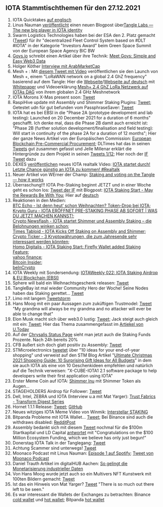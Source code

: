 ## IOTA Stammtischthemen für den 27.12.2021

1. IOTA Quicktakes [auf englisch](https://www.youtube.com/watch?v=n5WRfgNOERM)
2. Linus Nauman [veröffentlicht](https://twitter.com/LinusNaumann/status/1473017341126533131?s=20) einen neuen Blogpost über[Tangle Labs — The new big player in IOTA identity](https://medium.com/@linus.naumann/tangle-labs-the-new-big-player-in-iota-identity-a417ef4faa57)
3. Swarm Logistics Technologies haben bei der ESA den 2. Platz gemacht ([Tweet](https://twitter.com/SwarmLogistics/status/1472873163864391682?s=20)) für ihr "decentralized Fleet Control System based on #DLT #IOTA" in der Kategorie "Investors Award" beim Green Space Summit von der European Space Agency BIC BW
4. [Govs.io](https://govs.io/) schreibt einen Artikel über ihre Technik: [Meet Govs: Simple and Easy Web3 Data](https://medium.com/datagovs/meet-govs-simple-and-easy-web3-data-fa546a0b1391)
5. Holger Köther [Interview mit ArabMarketCap](https://www.youtube.com/watch?v=WjSfAIWqth8)
6. Mesh + : Mit [diesem Tweet mit Video](https://twitter.com/iotaMESH/status/1473249890558005249?s=20) veröffentlichen sie den Launch von Mesh +, einem "LoRaWAN network on a global 2.4 GhZ frequency" basierend auf dem Tangle: Hier die [Webseite](https://meshplus.io/#features)/[Webseite auf deutsch](https://de.meshplus.io/) mit [Whitepaper](https://docsend.com/view/7zahsgvdcnjpfgqs) und Videoerklärung [Mesh+ 2.4 GhZ LoRa Netzwerk auf IOTAs DAG](https://www.youtube.com/watch?v=c0WfTFIAEnY) von ihrem globalen 2.4 GHz Meshnetwork 
7. IOTA Morons X-Mas present soon: [Tweet](https://twitter.com/iotamorons/status/1473328883210596353?s=20)
8. RaspiHive update mit Assembly und Shimmer Staking Plugins: [Tweet](https://twitter.com/raspihive/status/1473367699401195538?s=20); Getestet udn für gut befunden vom PassphraseSaver: [Tweet](https://twitter.com/PassphraseSaver/status/1473365925151846402?s=20)
9. IOTA hat es bei EBSI in die "Phase 2A (prototype development and lab testing): Launched on 20 December 2021 for a duration of 6 months" geschafft. Ich denke mal, dass die Phase 2B damit auch erreicht ist: "Phase 2B (further solution development/finalisation and field testing): Will start in continuity of the phase 2A for a duration of 12 months"; Hier der ganze News Artikel von der Europäischen Commission: [European Blockchain Pre-Commercial Procurement](https://digital-strategy.ec.europa.eu/en/news/european-blockchain-pre-commercial-procurement?pk_source=twitter&pk_medium=social_media_organic&pk_campaign=_blockchain&pk_content=european-blockchain-pre-commercial-procurement); DLTimes hat das in seinen [Tweets](https://twitter.com/TheDLTimes/status/1473286399986122759?s=20) gut zusammen gefasst und Jelle Millenar erklärt die Hintergründe zu dem Projekt in seinen [Tweets 1/12](https://twitter.com/JelleFm/status/1473635200223657987?s=20); Hier noch der [IF Tweet](https://twitter.com/iota/status/1473609341072773120?s=20) dazu
10. DEXES [veröffentlichen](https://twitter.com/_DEXES_/status/1473266720529952770?s=20) neues IOTA realtalk Video: [IOTA startet durch! Letzte Chance günstig an IOTA zu kommen! #Realtalk](https://t.co/9Pf69Wu2Mz)
11. Neuer Artikel von WErner der Champ: [Staking and voting on the Tangle — how it works](https://medium.com/@wernerderchamp/staking-and-voting-on-the-tangle-how-it-works-8fa5d403fe8e)
12. Überraschung!!! IOTA Pre-Staking beginnt JETZT und in einer Woche geht es schon los: [Tweet der IF](https://twitter.com/iota/status/1473292547904741380?s=20) mit Blogpost: [IOTA Staking Start - May the Rewards Be With You](https://blog.iota.org/iota-staking-start/); Hier auf [deutsch](https://iota-kurs.de/iota-staking-start/)
13. Reaktionen in den Medien: <br>[BTC Echo - Ist denn heut’ schon Weihnachten? Token-Drop bei IOTA](https://www.btc-echo.de/news/ist-denn-heut-schon-weihnachten-token-drop-bei-iota-131502/); <br> [Krypto Guru - IOTA ERÖFFNET PRE-STAKING PHASE AB SOFORT | WAS DU JETZT MACHEN KANNST!](https://krypto-guru.de/news/iota-pre-staking-phase/); <br> [Crypto Newsflash - IOTA startet Shimmer und Assembly Staking – die Belohnungen winken schon](https://www.crypto-news-flash.com/may-the-rewards-be-with-you-iota-starts-shimmer-and-assembly-staking/); <br> [Times Tabloid - IOTA Kicks Off Staking on Assembly and Shimmer](https://timestabloid.com/iota-kicks-off-staking-on-assembly-and-shimmer/); <br> [Crypto Ticker - 3 Kryptowährungen, die zum Jahresende sehr interessant werden könnten](https://cryptoticker.io/de/3-kryptowaehrungen-die-zum-jahresende-sehr-interessant-werden-koennten/); <br> [Homo Digitalis - IOTA Staking Start: Firefly Wallet added Staking Feature](https://twitter.com/TANGLEBAY/status/1473483499092983811?s=20); <br> [yahoo finance](https://es.finance.yahoo.com/noticias/staking-iota-shimmer-smr-assembly-105221198.html); <br> [Bitcoin Insider](https://www.bitcoininsider.org/article/140417/iota-staking-start); <br> [beInCrypto](https://es.beincrypto.com/staking-iota-es-posible-shimmer-smr-assembly-asmb/)
14. IOTA Weekly mit Sondersendung: [IOTAWeekly 022: IOTA Staking Airdrop & EU Blockchain (EBSI)](https://www.youtube.com/watch?v=snNT-yfjjAE)
15. Sphere will bald ein Weihnachtsgeschenk releasen: [Tweet](https://twitter.com/Sphere_Hub_io/status/1473319443992395779?s=20)
16. TangleBay ist mal wieder Community Hero der Woche! Seine Nodes haben das Staking gerettet... [Tweet](https://twitter.com/TANGLEBAY/status/1473483499092983811?s=20)
17. Limo mit langem [Tweetstorm](https://twitter.com/42_paradox/status/1473297237191053323?s=20)
18. Hans Moog mit ein paar Aussagen zum zuküftigen Trustmodel: [Tweet](https://twitter.com/hus_qy/status/1472974861261807625?s=20) "My grandma will always be my grandma and no attacker will ever be able to change that"
19. Elon Musk macht sich über web3.0 lustig: [Tweet](https://twitter.com/elonmusk/status/1473165434518224896?s=20); Jack steigt auch gleich mit ein: [Tweet](https://twitter.com/jack/status/1473165759224463360?s=20); Hier das Thema zusammengefasst im [Artiekel von U.Today](https://u.today/elon-musk-and-dogecoin-creator-continuously-attacking-web3-posting-controversial-gifs)
20. Auf der [Chrysalis Status Page](https://chrysalis.iota.org/status) sieht man jetzt auch die Staking Funds Prozente. Nach 24h bereits 20%
21. CFB äußert sich doch glatt positiv zu Assembly: [Tweet](https://twitter.com/c___f___b/status/1473573281211076612?s=20)
22. STMicroelectronics [tweetet](https://twitter.com/ST_World/status/1473594292128169986?s=20) über "10 ideas for your end-of-year shopping" und verweist auf den STM Blog Artikel "[Ultimate Christmas 2021 Shopping Guide: 10 Surprising Gift Ideas for All Budgets](https://blog.st.com/2021-shopping-guide/)" in dem sie auch IOTA als eine von 10 Geschenkideen empfehlen und natürlich auf die Technik verweisen: "X-CUBE-IOTA1 2.1 software package to help developers write their first application using IOTA"
23. Erster Meme Coin auf IOTA: [Shimmer Inu](https://twitter.com/shimmer_inu) mit Shimmer Token als Augen...
24. STAGEHOLDERS Airdrop für Follower: [Tweet](https://twitter.com/stageholders/status/1473563985521827851?s=20)
25. Dell, Intel, ZEBRA und IOTA (Interview u.a mit Mat Yarger): [Trust Fabrics - Transform Digest Series](https://www.youtube.com/watch?v=rj3A6LTkJaM)
26. Hornet 1.1.1 Release: [Tweet](https://twitter.com/GoHornet/status/1473604823144665092?s=20); [GitHub](https://github.com/gohornet/hornet/releases/tag/v1.1.1)
27. Neues witziges IOTA Meme Video von Winmik: [Interstellar STAKING](https://www.youtube.com/watch?v=iT3bFw3Gamw&t=69s)
28. Bitpanda Probleme mit IOTA Wallet... [Tweet](https://twitter.com/bitpanda/status/1473607720326553602?s=20); Bei Binance sind auch die withdraws disabled: [RedditPost](https://www.reddit.com/r/Iota/comments/rlhikw/withdrawing_from_binance_disabled_anyone_else/?utm_source=ifttt)
29. Assembly bedankt sich mit diesem [Tweet](https://twitter.com/assembly_net/status/1473564092166193152?s=20) nochmal für die $100m Startkapital und LD Capital [antwortet](https://twitter.com/LD_Capital/status/1473650695543083011?s=20) mit "Congratulations on the $100 Million Ecosystem Funding, which we believe has only just begun!"
30. Donerstag IOTA Talk in der Tanglegang: [Tweet](https://twitter.com/GangTangleTalk/status/1473660906294980613?s=20)
31. Achtung Scammer sind unterwegs! [Tweet](https://twitter.com/karuma303/status/1473411172795928580?s=20)
32. Moonaco Podcast mit Linus Nauman: [Episode 1 auf Spotify](https://open.spotify.com/episode/6Quu9uuNoaMxHcaytohmQI?si=1Ebo0jV6QJKxNjB0Fekhyw&nd=1); [Tweet von Moonaco Podcast](https://twitter.com/Moonaco5/status/1473847204569829382?s=20)
33. Daniel Trauth Artikel im digitalHUB Aachen: [So gelingt die Monetarisierung industrieller Daten](https://aachen.digital/blog/so-gelingt-die-monetarisierung-industrieller-daten/)
34. Von Hans Moog wurde jetzt auch so ein Multivers NFT Kunstwerk mit 100ten Bildern gemacht: [Tweet](https://twitter.com/Multiverse_Hans/status/1473715260209180676?s=20)
35. Ist das ein Hinweis von Mat Yarger? [Tweet](https://twitter.com/Mat_Yarger/status/1473830611777474561?s=20) "There is so much out there left to be seen."
36. Es war interessant die Wallets der Exchanges zu betrachten: Binance [cold wallet](https://explorer.iota.org/mainnet/addr/iota1qrw93e6mpj8s4uxg5rxecs44uw07rc2r0awegvc9k9zdxk38rx9vs7wu9r9) und [hot wallet](https://explorer.iota.org/mainnet/addr/iota1qrp7wn7ag964yh7r6csphg8l47q9ehlpxz8tukhad09x7avjj09s5qunq87); Bitpanda [hot wallet](https://explorer.iota.org/mainnet/addr/iota1qzuw4ppc0jjc4rtdttz99qqv7h8gldyqvzq80tfgn5n4cemc3500uh3unex)
